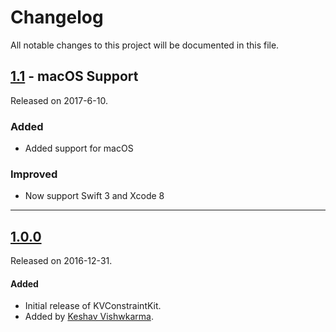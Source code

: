 Changelog
=========
All notable changes to this project will be documented in this file. 

## [1.1](https://github.com/keshavvishwkarma/KVConstraintKit/releases/tag/1.1) - macOS Support
Released on 2017-6-10.

### Added
- Added support for macOS 

### Improved
- Now support Swift 3 and Xcode 8

---

## [1.0.0](https://github.com/keshavvishwkarma/KVConstraintKit/archive/1.0.0.zip)
Released on 2016-12-31.

#### Added
- Initial release of KVConstraintKit.
- Added by [Keshav Vishwkarma](https://github.com/keshavvishwkarma).

